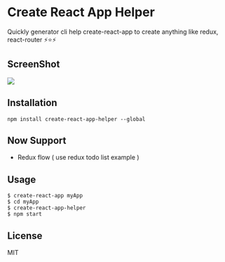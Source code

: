 # Create React App Helper

Quickly generator cli help create-react-app to create anything like redux, react-router ⚡️⭐️⚡️

## ScreenShot
![](http://i.imgur.com/CGSInSc.gif)

## Installation

```command
npm install create-react-app-helper --global
```

## Now Support

- Redux flow ( use redux todo list example )

## Usage

```command
$ create-react-app myApp
$ cd myApp
$ create-react-app-helper
$ npm start
```

## License

MIT
